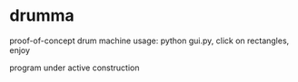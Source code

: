 # drumma
proof-of-concept drum machine
usage: python gui.py, click on rectangles, enjoy

program under active construction
